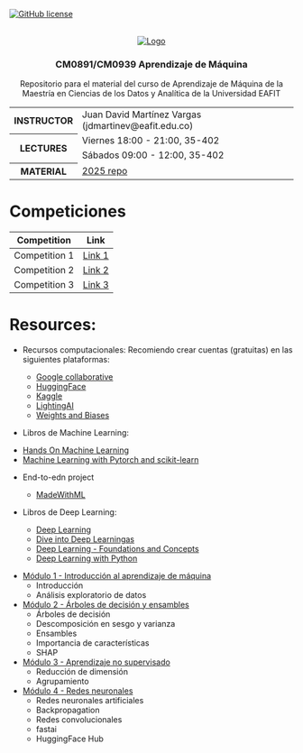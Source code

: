 [![GitHub license](https://img.shields.io/github/license/microsoft/AI-For-Beginners.svg)](https://github.com/microsoft/AI-For-Beginners/blob/main/LICENSE)

<a name="readme-top"></a>

<!-- PROJECT LOGO -->
<br />
<div align="center">
  <a href="https://github.com/othneildrew/Best-README-Template">
    <img src="logo/logo.png" alt="Logo" >
  </a>

  <h3 align="center"> CM0891/CM0939 Aprendizaje de Máquina</h3>

  <p align="center">
    Repositorio para el material del curso de Aprendizaje de Máquina de la Maestría en Ciencias de los Datos y Analítica de la Universidad EAFIT
  </p>
</div>

<table>
  <tr>
    <th>INSTRUCTOR</th>
    <td>Juan David Martínez Vargas (jdmartinev@eafit.edu.co)</td>
  </tr>
  <tr>
    <th rowspan="2">LECTURES</th>
    <td>Viernes 18:00 - 21:00, 35-402</td>
  </tr>
  <tr>
    <td>Sábados 09:00 - 12:00, 35-402</td>
  </tr>
  <tr>
    <th>MATERIAL</th>
    <td><a href="https://github.com/jdmartinev/MachineLearning">2025 repo</a></td>
  </tr>
</table>

# Competiciones

| Competition             | Link                                          |
|-------------------------|-----------------------------------------------|
| Competition 1           | [Link 1](https://huggingface.co/spaces/MLEAFIT/MLComp0120252)     |
| Competition 2           | [Link 2](https://huggingface.co/spaces/MLEAFIT/MLConvCV20252)    |
| Competition 3           | [Link 3](https://huggingface.co/spaces/MLEAFIT/MLComp0320251)     |

# Resources:
* Recursos computacionales: Recomiendo crear cuentas (gratuitas) en las siguientes plataformas:
  - [Google collaborative](https://colab.research.google.com/)
  - [HuggingFace](https://huggingface.co/)
  - [Kaggle](https://www.kaggle.com/)
  - [LightingAI](https://lightning.ai/)
  - [Weights and Biases](https://wandb.ai/site)

* Libros de Machine Learning:
- [Hands On Machine Learning](https://www.oreilly.com/library/view/hands-on-machine-learning/9781492032632/)
- [Machine Learning with Pytorch and scikit-learn](https://www.amazon.com/Machine-Learning-PyTorch-Scikit-Learn-learning-ebook/dp/B09NW48MR1)

* End-to-edn project
  - [MadeWithML](https://madewithml.com/)    
  
* Libros de Deep Learning:
  - [Deep Learning](https://www.deeplearningbook.org/)
  - [Dive into Deep Learningas](https://d2l.ai/)
  - [Deep Learning - Foundations and Concepts](https://www.bishopbook.com/)
  - [Deep Learning with Python](https://github.com/fchollet/deep-learning-with-python-notebooks)

- [Módulo 1 - Introducción al aprendizaje de máquina](/Clase01/)
    - Introducción
    - Análisis exploratorio de datos 
- [Módulo 2 - Árboles de decisión y ensambles](/Clase02/)
    - Árboles de decisión
    - Descomposición en sesgo y varianza
    - Ensambles
    - Importancia de características
    - SHAP
- [Módulo 3 - Aprendizaje no supervisado](/Clase03/)
    - Reducción de dimensión
    - Agrupamiento
- [Módulo 4 - Redes neuronales](/Clase04/)
    - Redes neuronales artificiales
    - Backpropagation
    - Redes convolucionales
    - fastai
    - HuggingFace Hub   
